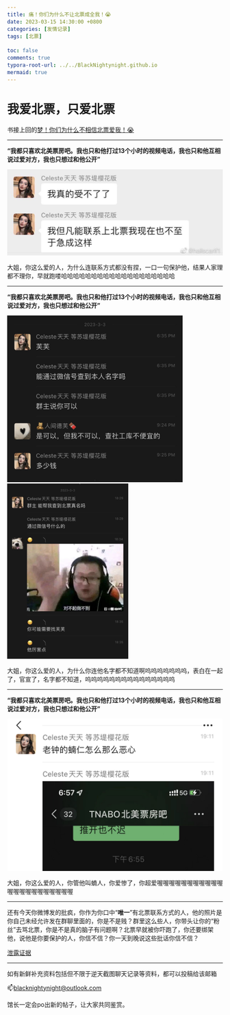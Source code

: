 ```yaml
---
title: 痛！你们为什么不让北票成全我！😭
date: 2023-03-15 14:30:00 +0800
categories: [发情记录]
tags: [北票]

toc: false
comments: true
typora-root-url: ../../BlackNightynight.github.io
mermaid: true
---
```


# 我爱北票，只爱北票

书接上回的[梦！你们为什么不相信北票爱我！😭](https://blacknightynight.github.io/posts/TNABO_1/)

------

**“我都只喜欢北美票房吧。我也只和他打过13个小时的视频电话，我也只和他互相说过爱对方，我也只想过和他公开”**

![](/assets/blog_res/2023-03-15-TNABO_2.assets/%E6%8C%A3%E6%89%8E0.png)

大姐，你这么爱的人，为什么连联系方式都没有捏，一口一句保护他，结果人家理都不理你，早就跑喽哈哈哈哈哈哈哈哈哈哈哈哈哈哈哈哈哈哈哈

------

**“我都只喜欢北美票房吧。我也只和他打过13个小时的视频电话，我也只和他互相说过爱对方，我也只想过和他公开”**

<img src="/assets/blog_res/2023-03-15-TNABO_2.assets/%E4%BA%BA%E8%82%891.jpg" style="zoom: 40%;" /><img src="/assets/blog_res/2023-03-15-TNABO_2.assets/%E4%BA%BA%E8%82%892.jpg" alt="人肉2" style="zoom: 40%;" />

大姐，你这么爱的人，为什么你连他名字都不知道啊呜呜呜呜呜呜呜，表白在一起了，官宣了，名字都不知道，呜呜呜呜呜呜呜呜呜呜呜呜呜呜呜

------

**“我都只喜欢北美票房吧。我也只和他打过13个小时的视频电话，我也只和他互相说过爱对方，我也只想过和他公开”**

![](/assets/blog_res/2023-03-15-TNABO_2.assets/%E8%9D%BB%E4%BA%BA.jpg)

大姐，你这么爱的人，你管他叫蝻人，你爱惨了，你超爱喔喔喔喔喔喔喔喔喔喔喔喔喔喔喔喔喔喔喔喔喔喔

------

还有今天你微博发的批疯，你作为你口中“**唯一**”有北票联系方式的人，他的照片是你自己未经允许发在群聊里面的，你是不是贱？群里这么些人，你带头让你的“粉丝”去骂北票，你是不是真的脑子有问题啊？北票早就被你吓跑了，你还要绑架他，说他是你要保护的人，你信不信？你一天到晚说这些批话你信不信？

[泄露证据](https://blacknightynight.github.io/posts/TNABO_1/)

------

如有新鲜补充资料包括但不限于逆天截图聊天记录等资料，都可以投稿给该邮箱

📫blacknightynight@outlook.com 

馆长一定会po出新的帖子，让大家共同鉴赏。